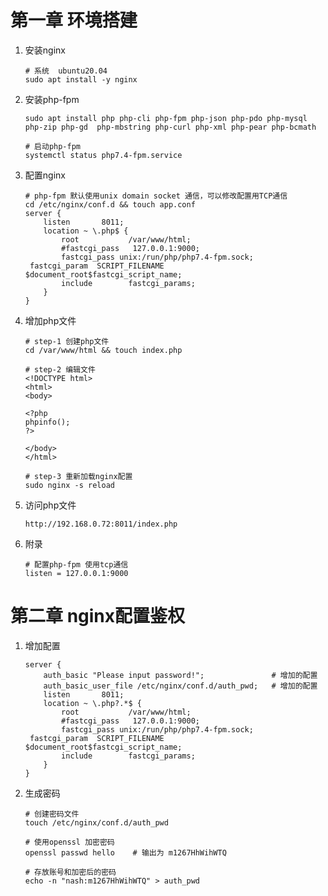 # 第一章  环境搭建

1. 安装nginx

   ```shell
   # 系统  ubuntu20.04
   sudo apt install -y nginx
   ```

2. 安装php-fpm

   ```shell
   sudo apt install php php-cli php-fpm php-json php-pdo php-mysql php-zip php-gd  php-mbstring php-curl php-xml php-pear php-bcmath
   
   # 启动php-fpm
   systemctl status php7.4-fpm.service
   ```

3. 配置nginx

   ```shell
   # php-fpm 默认使用unix domain socket 通信，可以修改配置用TCP通信
   cd /etc/nginx/conf.d && touch app.conf
   server {
       listen       8011;
       location ~ \.php$ {
           root           /var/www/html;
           #fastcgi_pass   127.0.0.1:9000;
           fastcgi_pass unix:/run/php/php7.4-fpm.sock;
   	fastcgi_param  SCRIPT_FILENAME  $document_root$fastcgi_script_name;
           include        fastcgi_params;
       }
   }
   ```

4. 增加php文件

   ```shell
   # step-1 创建php文件
   cd /var/www/html && touch index.php
   
   # step-2 编辑文件
   <!DOCTYPE html>
   <html>
   <body>
   
   <?php
   phpinfo();
   ?>
   
   </body>
   </html>
   
   # step-3 重新加载nginx配置
   sudo nginx -s reload
   ```

5. 访问php文件

   ```SHE
   http://192.168.0.72:8011/index.php

6. 附录

   ```shell
   # 配置php-fpm 使用tcp通信
   listen = 127.0.0.1:9000
   ```



# 第二章  nginx配置鉴权

1. 增加配置

   ```SHEll
   server {
       auth_basic "Please input password!";               # 增加的配置
       auth_basic_user_file /etc/nginx/conf.d/auth_pwd;   # 增加的配置
       listen       8011;
       location ~ \.php?.*$ {
           root           /var/www/html;
           #fastcgi_pass   127.0.0.1:9000;
           fastcgi_pass unix:/run/php/php7.4-fpm.sock;
   	fastcgi_param  SCRIPT_FILENAME  $document_root$fastcgi_script_name;
           include        fastcgi_params;
       }
   }
   
   ```

2. 生成密码

   ```shell
   # 创建密码文件
   touch /etc/nginx/conf.d/auth_pwd
   
   # 使用openssl 加密密码
   openssl passwd hello    # 输出为 m1267HhWihWTQ
   
   # 存放账号和加密后的密码
   echo -n "nash:m1267HhWihWTQ" > auth_pwd
   ```

   


